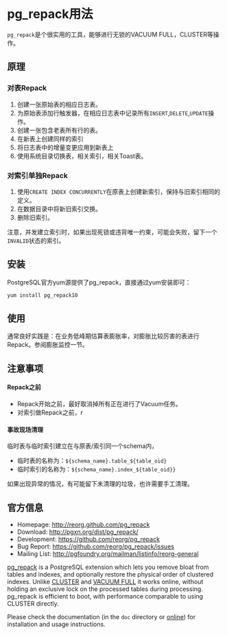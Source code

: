 # pg_repack用法

`pg_repack`是个很实用的工具，能够进行无锁的VACUUM FULL，CLUSTER等操作。



## 原理

### 对表Repack

1. 创建一张原始表的相应日志表。
2. 为原始表添加行触发器，在相应日志表中记录所有`INSERT`,`DELETE`,`UPDATE`操作。
3. 创建一张包含老表所有行的表。
4. 在新表上创建同样的索引
5. 将日志表中的增量变更应用到新表上
6. 使用系统目录切换表，相关索引，相关Toast表。

### 对索引单独Repack

1. 使用`CREATE INDEX CONCURRENTLY`在原表上创建新索引，保持与旧索引相同的定义。
2. 在数据目录中将新旧索引交换。
3. 删除旧索引。

注意，并发建立索引时，如果出现死锁或违背唯一约束，可能会失败，留下一个`INVALID`状态的索引。



## 安装

PostgreSQL官方yum源提供了pg_repack，直接通过yum安装即可：

```bash
yum install pg_repack10
```



## 使用

通常良好实践是：在业务低峰期估算表膨胀率，对膨胀比较厉害的表进行Repack。参阅膨胀监控一节。





## 注意事项

#### Repack之前

* Repack开始之前，最好取消掉所有正在进行了Vacuum任务。
* 对索引做Repack之前，r

#### 事故现场清理

临时表与临时索引建立在与原表/索引同一个schema内，

* 临时表的名称为：`${schema_name}.table_${table_oid}`
* 临时索引的名称为：`${schema_name}.index_${table_oid}}`

如果出现异常的情况，有可能留下未清理的垃圾，也许需要手工清理。





## 官方信息

- Homepage: <http://reorg.github.com/pg_repack>
- Download: <http://pgxn.org/dist/pg_repack/>
- Development: <https://github.com/reorg/pg_repack>
- Bug Report: <https://github.com/reorg/pg_repack/issues>
- Mailing List: <http://pgfoundry.org/mailman/listinfo/reorg-general>

[pg_repack](http://reorg.github.com/pg_repack) is a PostgreSQL extension which lets you remove bloat from tables and indexes, and optionally restore the physical order of clustered indexes. Unlike [CLUSTER](http://www.postgresql.org/docs/current/static/sql-cluster.html) and [VACUUM FULL](http://www.postgresql.org/docs/current/static/sql-vacuum.html) it works online, without holding an exclusive lock on the processed tables during processing. pg_repack is efficient to boot, with performance comparable to using CLUSTER directly.

Please check the documentation (in the `doc` directory or [online](http://reorg.github.com/pg_repack)) for installation and usage instructions.

## 